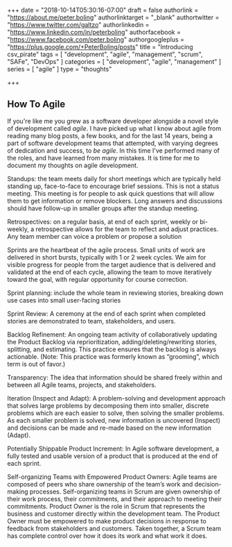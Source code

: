 +++
date = "2018-10-14T05:30:16-07:00"
draft = false
authorlink = "https://about.me/peter.boling"
authorlinktarget = "_blank"
authortwitter = "https://www.twitter.com/galtzo"
authorlinkedin = "https://www.linkedin.com/in/peterboling"
authorfacebook = "https://www.facebook.com/peter.boling"
authorgoogleplus = "https://plus.google.com/+PeterBoling/posts"
title = "Introducing csv_pirate"
tags = [ "development", "agile", "management", "scrum", "SAFe", "DevOps" ]
categories = [ "development", "agile", "management" ]
series = [ "agile" ]
type = "thoughts"

+++

## How To Agile

If you're like me you grew as a software developer alongside a novel style of development called *agile*.  I have picked up what I know about agile from reading many blog posts, a few books, and for the last 14 years, being a part of software development teams that attempted, with varying degrees of dedication and success, to *be agile*.  In this time I've performed many of the roles, and have learned from many mistakes.  It is time for me to document my thoughts on agile development.

Standups: the team meets daily for short meetings which are typically held standing up, face-to-face to encourage brief sessions. This is not a status meeting. This meeting is for people to ask quick questions that will allow them to get information or remove blockers. Long answers and discussions should have follow-up in smaller groups after the standup meeting.

Retrospectives: on a regular basis, at end of each sprint, weekly or bi-weekly, a retrospective allows for the team to reflect and adjust practices. Any team member can voice a problem or propose a solution

Sprints are the heartbeat of the agile process. Small units of work are delivered in short bursts, typically with 1 or 2 week cycles. We aim for visible progress for people from the target audience that is delivered and validated at the end of each cycle, allowing the team to move iteratively toward the goal, with regular opportunity for course correction.

Sprint planning: include the whole team in reviewing stories, breaking down use cases into small user-facing stories

Sprint Review: A ceremony at the end of each sprint when completed stories are demonstrated to team, stakeholders, and users.

Backlog Refinement: An ongoing team activity of collaboratively updating the Product Backlog via reprioritization, adding/deleting/rewriting stories, splitting, and estimating. This practice ensures that the backlog is always actionable. (Note: This practice was formerly known as “grooming”, which term is out of favor.)

Transparency: The idea that information should be shared freely within and between all Agile teams, projects, and stakeholders.

Iteration (Inspect and Adapt): A problem-solving and development approach that solves large problems by decomposing them into smaller, discrete problems which are each easier to solve, then solving the smaller problems. As each smaller problem is solved, new information is uncovered (Inspect) and decisions can be made and re-made based on the new information (Adapt).

Potentially Shippable Product Increment: In Agile software development, a fully tested and usable version of a product that is produced at the end of each sprint.

Self-organizing Teams with Empowered Product Owners: Agile teams are composed of peers who share ownership of the team’s work and decision-making processes. Self-organizing teams in Scrum are given ownership of their work process, their commitments, and their approach to meeting their commitments. Product Owner is the role in Scrum that represents the business and customer directly within the development team. The Product Owner must be empowered to make product decisions in response to feedback from stakeholders and customers. Taken together, a Scrum team has complete control over how it does its work and what work it does.
